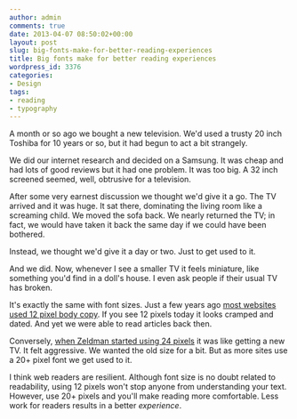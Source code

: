 ```yaml
---
author: admin
comments: true
date: 2013-04-07 08:50:02+00:00
layout: post
slug: big-fonts-make-for-better-reading-experiences
title: Big fonts make for better reading experiences
wordpress_id: 3376
categories:
- Design
tags:
- reading
- typography
---
```


A month or so ago we bought a new television. We'd used a trusty 20 inch Toshiba for 10 years or so, but it had begun to act a bit strangely.





We did our internet research and decided on a Samsung. It was cheap and had lots of good reviews but it had one problem. It was too big. A 32 inch screened seemed, well, obtrusive for a television.





After some very earnest discussion we thought we'd give it a go. The TV arrived and it was huge. It sat there, dominating the living room like a screaming child. We moved the sofa back. We nearly returned the TV; in fact, we would have taken it back the same day if we could have been bothered.





Instead, we thought we'd give it a day or two. Just to get used to it.





And we did. Now, whenever I see a smaller TV it feels miniature, like something you'd find in a doll's house. I even ask people if their usual TV has broken.





It's exactly the same with font sizes. Just a few years ago [most websites used 12 pixel body copy](http://leonpaternoster.com/2008/07/smashing-magazines-ideal-blog-layout/). If you see 12 pixels today it looks cramped and dated. And yet we were able to read articles back then.





Conversely, [when Zeldman started using 24 pixels](http://leonpaternoster.com/2012/04/why-most-websites-are-still-rubbish/) it was like getting a new TV. It felt aggressive. We wanted the old size for a bit. But as more sites use a 20+ pixel font we get used to it.





I think web readers are resilient. Although font size is no doubt related to readability, using 12 pixels won't stop anyone from understanding your text. However, use 20+ pixels and you'll make reading more comfortable. Less work for readers results in a better _experience_.
